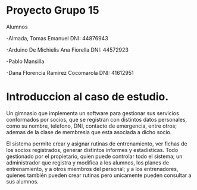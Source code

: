 # Proyecto Grupo 15

Alumnos 

-Almada, Tomas Emanuel         DNI: 44876943

-Arduino De Michielis Ana Fiorella      DNI: 44572923

-Pablo Mansilla

-Dana Florencia Ramirez Cocomarola      DNI: 41612951


# Introduccion al caso de estudio.

Un gimnasio que implementa un software para gestionar sus servicios conformados por socios, que se registran con distintos datos personales, como su nombre, telefono, DNI, contacto de emergencia, entre otros; ademas de la clase de membresia que esta asociada a dicho socio.

El sistema permite crear y asignar rutinas de entrenamiento, ver fichas de los socios registrados, generar distintos informes y estadisticas. Todo gestionado por el propietario, quien puede controlar todo el sistema; un administrador que registra y modifica a los alumnos, los planes de entrenamiento, y a otros miembros del personal; y a los entrenadores, quienes también pueden crear rutinas pero unicamente pueden consultar a sus alumnos.


